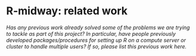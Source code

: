 # R-midway: related work

*Has any previous work already solved some of the problems we are
trying to tackle as part of this project? In particular, have people
previously developed packages/procedures for setting up R on a compute
server or cluster to handle multiple users? If so, please list this
previous work here.*
